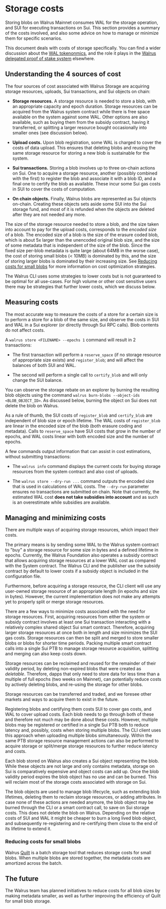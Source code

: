 # Storage costs

Storing blobs on Walrus Mainnet consumes WAL for the storage operation, and SUI for executing
transactions on Sui. This section provides a summary of the costs involved, and also some
advice on how to manage or minimize them for specific scenarios.

This document deals with costs of storage specifically. You can find a wider discussion about
the [WAL tokenonmics](https://www.walrus.xyz/wal-token), and the role it plays in the
[Walrus delegated proof of stake system](../walrus.pdf) elsewhere.

## Understanding the 4 sources of cost

The four sources of cost associated with Walrus Storage are acquiring storage resources, uploads,
Sui transactions, and Sui objects on chain:

- **Storage resources.** A storage resource is needed to store a blob, with an appropriate capacity
  and epoch duration.
  Storage resources can be acquired from the Walrus system contract while there is free space
  available on the system against some WAL. Other options are also available, such as buying
  them from the subsidy contract, having it transferred, or splitting a larger resource bought
  occasionally into smaller ones (see discussion below).

- **Upload costs.** Upon blob registration, some WAL is charged to cover the costs of data upload.
  This ensures that deleting blobs and reusing the same storage resource for storing a new blob is
  sustainable for the system.

- **Sui transactions.** Storing a blob involves up to three on-chain actions on Sui.
  One to acquire a storage resource, another (possibly combined with the first) to
  register the blob and associate it with a blob ID, and a final one to certify the blob
  as available. These incur some Sui gas costs in SUI to cover the costs of
  computation.

- **On chain objects.** Finally, Walrus blobs are represented as Sui objects
  on-chain. Creating these objects sets aside some SUI into the Sui storage fund,
  and most of it is refunded when the objects are deleted after they are not needed
  any more.

The size of the storage resource needed to store a blob, and the size taken into account to pay
for the upload costs, corresponds to the *encoded size* of a
blob. The encoded size of a blob is the size of the erasure coded blob, which is about 5x larger
than the unencoded original blob size, and the size of some metadata that is independent of the
size of the blob. Since the fixed size per-blob metadata is quite large (about 64MB in the worse
case), the cost of storing small blobs (< 10MB) is dominated by this, and the size of storing
larger blobs is dominated by their increasing size. See
[Reducing costs for small blobs](#reducing-costs-for-small-blobs) for more information on cost
optimization strategies.

The Walrus CLI uses some strategies to lower costs but is not guaranteed to be optimal for all
use-cases. For high volume or other cost sensitive users there may be strategies that further
lower costs, which we discuss below.

## Measuring costs

<!-- WAL-723: Update this after changes are made to cost outputs. -->

The most accurate way to measure the costs of a store for a certain size is to perform a store
for a blob of the same size, and observe the costs in SUI and WAL in a Sui explorer (or directly
through Sui RPC calls). Blob contents do not affect costs.

A `walrus store <FILENAME> --epochs 1` command will result in 2 transactions:

- The first transaction will perform a `reserve_space` (if no storage resource of
  appropriate size exists) and `register_blob`; and will affect the balances of both
  SUI and WAL.

- The second will perform a single call to `certify_blob` and will only change the SUI balance.

You can observe the storage rebate on an explorer by burning the resulting blob objects
using the command `walrus burn-blobs --object-ids <BLOB_OBJECT_ID>`. As discussed below,
burning the object on Sui does not delete the blob on Walrus.

As a rule of thumb, the SUI costs of `register_blob` and `certify_blob` are independent of
blob size or epoch lifetime. The WAL costs of `register_blob` are linear in the encoded size of
the blob (both erasure coding and metadata). Calls to `reserve_space` have SUI costs that
grow in the number of epochs, and WAL costs linear with both encoded size and the number of epochs.

A few commands output information that can assist in cost estimations, without submitting
transactions:

- The `walrus info` command displays the current costs for buying storage resources from the
  system contract and also cost of uploads.

- The `walrus store --dry-run ...` command outputs the encoded size that is used in calculations
  of WAL costs. The `--dry-run` parameter ensures no transactions are submitted on chain. Note
  that currently, the estimated WAL cost **does not take subsidies into account** and as such is
  an overestimate while subsidies are available.

## Managing and minimizing costs

There are multiple ways of acquiring storage resources, which impact their costs.

The primary means is by sending some WAL to the Walrus system contract to "buy" a storage resource
for some size in bytes and a defined lifetime in epochs. Currently, the Walrus Foundation also
operates a subsidy contract that allows acquiring storage resources at a lower WAL cost as compared
with the System contract. The Walrus CLI and the publisher use the subsidy contract by default to
lower costs if a subsidy object is included in the configuration file.

Furthermore, before acquiring a storage resource, the CLI client will use any user-owned storage
resource of an appropriate length (in epochs and size in bytes). However, the current implementation
does not make any attempts yet to properly split or merge storage resources.
<!-- TODO(WAL-363): Update this as soon as better storage management is implemented. -->

There are a few ways to minimize costs associated with the need for storage resources. First,
acquiring resources from either the system or subsidy contract involves at least one Sui
transaction interacting with a relatively complex shared object Sui smart contract. Therefore,
acquiring larger storage resources at once both in length and size minimizes the SUI gas costs.
Storage resources can then be split and merged to store smaller blobs or blobs for shorter time
periods. Packing multiple smart contract calls into a single Sui PTB to manage storage resource
acquisition, splitting and merging can also keep costs down.

Storage resources can be reclaimed and reused for the remainder of their validity period,
by deleting non-expired blobs that were created as *deletable*.
Therefore, dapps that only need to store data for less time
than a multiple of full epochs (two weeks on Mainnet), can potentially reduce costs by actively
deleting blobs, and re-using the storage for other blobs.

Storage resources can be transferred and traded, and we foresee other markets and ways to
acquire them to exist in the future.

Registering blobs and certifying them costs SUI to cover gas costs, and WAL to cover upload costs.
Each blob needs to go through both of these and therefore not much may be done about these costs.
However, multiple blobs may be registered or certified in a single Sui PTB both to reduce latency
and, possibly, costs when storing multiple blobs. The CLI client uses this approach when uploading
multiple blobs simultaneously. Within the same PTB storage resource management actions can also be
performed to acquire storage or split/merge storage resources to further reduce latency and costs.

Each blob stored on Walrus also creates a Sui object representing the blob. While these objects are
not large and only contains metadata, storage on Sui is comparatively expensive and object costs
can add up. Once the blob validity period expires the blob object has no use and can be burned.
This will reclaim most of the storage costs associated with storage on Sui.

The blob objects are used to manage blob lifecycle, such as extending blob lifetimes, deleting
them to reclaim storage resources, or adding attributes. In case none of these actions are needed
anymore, the blob object may be burned through the CLI or a smart contract call, to save on Sui
storage costs. This does not delete the blob on Walrus. Depending on the relative costs of SUI and
WAL it might be cheaper to burn a long lived blob object, and subsequently re-registering and
re-certifying them close to the end of its lifetime to extend it.

### Reducing costs for small blobs

Walrus [Quilt](../usage/quilt.md) is a batch storage tool that reduces storage costs for small
blobs. When multiple blobs are stored together, the metadata costs are amortized across the batch.

## The future

The Walrus team has planned initiatives to reduce costs for all blob sizes by making metadata
smaller, as well as further improving the efficiency of Quilt for small blob storage.

